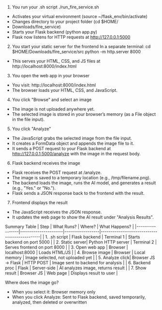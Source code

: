 1. You run your .sh script
./run_fire_service.sh

- Activates your virtual environment (source ~/flask_env/bin/activate)
- Changes directory to your project folder (cd $HOME/ 
- Downloads/fire_service)
- Starts your Flask backend (python app.py)
- Flask now listens for HTTP requests at http://127.0.0.1:5000

2. You start your static server for the frontend
In a separate terminal:
cd $HOME/Downloads/fire_service/src
python -m http.server 8000
- This serves your HTML, CSS, and JS files at http://localhost:8000/index.html

3. You open the web app in your browser
- You visit: http://localhost:8000/index.html
- The browser loads your HTML, CSS, and JavaScript.

4. You click "Browse" and select an image
- The image is not uploaded anywhere yet.
- The selected image is stored in your browser’s memory (as a File object in the file input).

5. You click "Analyze"
- The JavaScript grabs the selected image from the file input.
- It creates a FormData object and appends the image file to it.
- It sends a POST request to your Flask backend at http://127.0.0.1:5000/analyze with the image in the request body.

6. Flask backend receives the image
- Flask receives the POST request at /analyze.
- The image is saved to a temporary location (e.g., /tmp/filename.png).
- The backend loads the image, runs the AI model, and generates a result (e.g., "Yes." or "No.").
- Flask sends a JSON response back to the frontend with the result.

7. Frontend displays the result
- The JavaScript receives the JSON response.
- It updates the web page to show the AI result under "Analysis Results".

Summary Table
| Step            | What Runs?           | Where?           | What Happens?                                 |
|-----------------|----------------------|------------------|-----------------------------------------------|
| 1. .sh script   | Flask backend        | Terminal 1       | Starts backend on port 5000                   |
| 2. Static server| Python HTTP server   | Terminal 2       | Serves frontend on port 8000                  |
| 3. Open web app | Browser              | localhost:8000   | Loads HTML/JS                                 |
| 4. Browse image | Browser              | Local memory     | Image selected, not uploaded yet              |
| 5. Analyze click| Browser JS → Flask   | HTTP POST        | Image sent to backend for analysis            |
| 6. Backend proc | Flask                | Server-side      | AI analyzes image, returns result             |
| 7. Show result  | Browser JS           | Web page         | Displays result to user                       |

Where does the image go?
- When you select it: Browser memory only
- When you click Analyze: Sent to Flask backend, saved temporarily, analyzed, then deleted or overwritten
